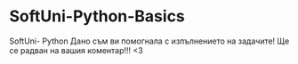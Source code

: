 # SoftUni-Python-Basics
SoftUni- Python
Дано съм ви помогнала с изпълнението на задачите!
Ще се радван на вашия коментар!!! <3
